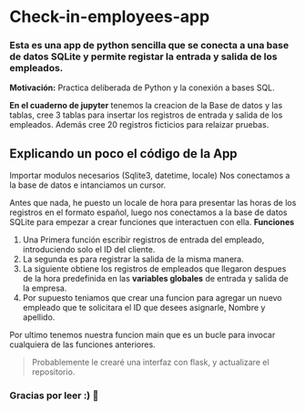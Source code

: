 # Check-in-employees-app

### Esta es una app de python sencilla que se conecta a una base de datos SQLite y permite registar la entrada y salida de los empleados.

**Motivación:** Practica deliberada de Python y la conexión a bases SQL.

**En el cuaderno de jupyter** tenemos la creacion de la Base de datos y las tablas, cree 3 tablas para insertar los registros de entrada y salida de los empleados. Además cree 20 registros ficticios para relaizar pruebas.

## Explicando un poco el código de la App

Importar modulos necesarios (Sqlite3, datetime, locale)
Nos conectamos a la base de datos e intanciamos un cursor.

Antes que nada, he puesto un locale de hora para presentar las horas de los registros en el formato español, luego nos conectamos a la base de datos SQLite para empezar a crear funciones que interactuen con ella.
**Funciones**
1. Una Primera función escribir registros de entrada del empleado, introduciendo solo el ID del cliente.
2. La segunda es para registrar la salida de la misma manera.
3. La siguiente obtiene los registros de empleados que llegaron despues de la hora predefinida en las **variables globales** de entrada y salida de la empresa.
4. Por supuesto teniamos que crear una funcion para agregar un nuevo empleado que te solicitara el ID que desees asignarle, Nombre y apellido.

Por ultimo tenemos nuestra funcion main que es un bucle para invocar cualquiera de las funciones anteriores.

> Probablemente le crearé una interfaz con flask, y actualizare el repositorio.


### Gracias por leer :) 🎯
